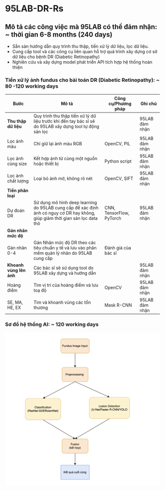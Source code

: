 # 95LAB-DR-Rs
## Mô tả các công việc mà 95LAB có thể đảm nhận: ~ thời gian 6-8 months (240 days)
  - Sẵn sàn hướng dẫn quy trình thu thập, tiền xử lý dữ liệu, lọc dữ liệu.
  - Cung cấp tool và các công cụ liên quan hỗ trợ quá trình xây dựng cơ sở dữ liệu cho bệnh DR (Diabetic Retinopathy)
  - Nghiên cứu và xây dựng model phát triển API tích hợp hệ thống hoàn thiện

### Tiền xử lý ảnh fundus cho bài toán DR (Diabetic Retinopathy): ~ 80 -120 working days

| Bước                  | Mô tả                                                                 | Công cụ/Phương pháp          | Ghi chú     |
|-----------------------|-----------------------------------------------------------------------|------------------------------|-------------|
| **Thu thập dữ liệu**  | Quy trình thu thập tiền xử lý dữ liệu trước khi đến tay bác sĩ sẽ do 95LAB xây dựng tool tự động sàn lọc              |                              | 95LAB đảm nhận       |
| Lọc ảnh màu           | Chỉ giữ lại ảnh màu RGB                                               | OpenCV, PIL                  | 95LAB đảm nhận       |
| Lọc ảnh cùng size     | Kết hợp ảnh từ cùng một nguồn hoặc thiết bị                            | Python script                | 95LAB đảm nhận       |
| Lọc ảnh chất lượng    | Loại bỏ ảnh mờ, không rõ nét                                           | OpenCV, SIFT                 | 95LAB đảm nhận       |
| **Tiền phân loại**     |                                                                       |                              |             |
| Dự đoán DR             | Sử dụng mô hình deep learning do 95LAB cung cấp để xác định ảnh có nguy cơ DR hay không, giúp giảm thời gian sàn lọc data thô  | CNN, TensorFlow, PyTorch     | 95LAB đảm nhận       |
| **Gán nhãn mức độ**   |                                                                        |                              |             |
| Gán nhãn 0-4          | Gán Nhãn mức độ DR theo các tiêu chuẩn y tế và lưu vào phân mềm quản lý nhãn do 95LAB cung cấp        | Đánh giá của bác sĩ          |             |
| **Khoanh vùng lên ảnh**| Các bác sĩ sẽ sử dụng tool do 95LAB xây dựng và hướng dẫn             |                              | 95LAB đảm nhận       |
| Hoàng điểm            | Tìm vị trí của hoàng điểm và lưu toạ độ                                | OpenCV                       | 95LAB đảm nhận       |
| SE, MA, HE, EX        | Tìm và khoanh vùng các tổn thương                                      | Mask R-CNN                   | 95LAB đảm nhận       |



### Sơ đồ hệ thống AI: ~ 120 working days
![Sơ đồ tổng thể](https://github.com/hieund12/95LAB-DR-Rs/blob/20fb69d34e375e489f2070383ffdb340fc47a3d1/Screenshot%202023-09-02%20at%2016.21.23.png)
